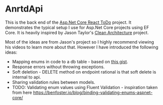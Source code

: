 # AnrtdApi
This is the back end of the [Asp.Net Core React ToDo](../README.md) project.
It demonstrates the typical setup I use for Asp.Net Core projects using EF Core.
It is heavily inspired by Jason Taylor's [Clean Architecture](https://github.com/jasontaylordev/CleanArchitecture) project.

Most of the ideas are from Jason's project so I highly recommend viewing his videos to learn more about that.
However I have introduced the following ideas:
- Mapping enums in code to a db table - based on [this gist](https://gist.github.com/paolofulgoni/825bef5cd6cd92c4f9bbf33f603af4ff).
- Response errors without throwing exceptions.
- Soft deletion - DELETE method on endpoint rational is that soft delete is internal to api.
- Sharing validation rules between models.
- TODO: Validating enum values using Fluent Validation - inspiration taken from here https://benfoster.io/blog/binding-validating-enums-aspnet-core/